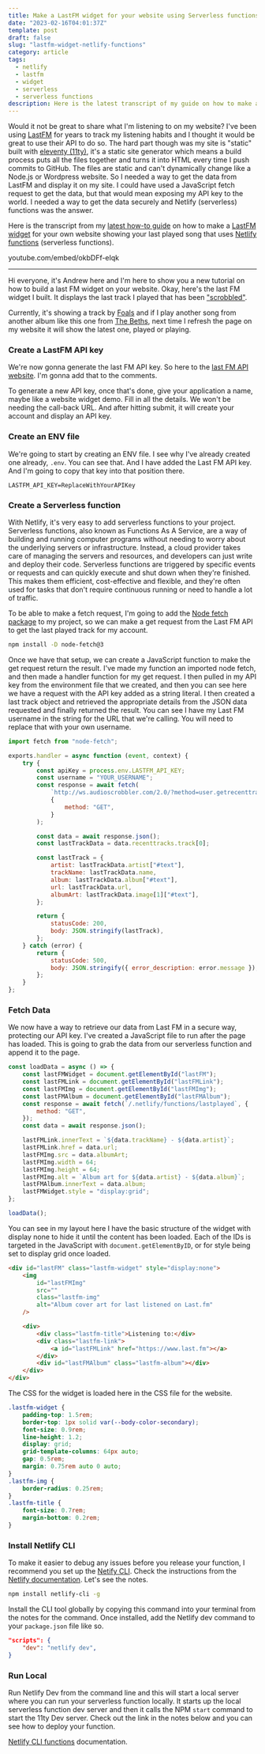 ```yaml
---
title: Make a LastFM widget for your website using Serverless functions
date: "2023-02-16T04:01:37Z"
template: post
draft: false
slug: "lastfm-widget-netlify-functions"
category: article
tags:
  - netlify
  - lastfm
  - widget
  - serverless
  - serverless functions
description: Here is the latest transcript of my guide on how to make a LastFM widget using Serverless (Netlify) functions to show the latest track played on your website.
---
```


Would it not be great to share what I'm listening to on my website? I've been using [LastFM](https://www.last.fm) for years to track my listening habits and I thought it would be great to use their API to do so. The hard part though was my site is "static" built with [eleventy (11ty)](https://www.11ty.dev), it's a static site generator which means a build process puts all the files together and turns it into HTML every time I push commits to GitHub. The files are static and can't dynamically change like a Node.js or Wordpress website. So I needed a way to get the data from LastFM and display it on my site. I could have used a JavaScript fetch request to get the data, but that would mean exposing my API key to the world. I needed a way to get the data securely and Netlify (serverless) functions was the answer.

Here is the transcript from my [latest how-to guide](https://www.youtube.com/embed/okbDFf-eIqk) on how to make a [LastFM widget](https://www.last.fm) for your own website showing your last played song that uses [Netlify functions](https://www.netlify.com/products/functions/) (serverless functions).

youtube.com/embed/okbDFf-eIqk

---

Hi everyone, it's Andrew here and I'm here to show you a new tutorial on how to build a last FM widget on your website. Okay, here's the last FM widget I built. It displays the last track I played that has been ["scrobbled"](https://www.businessinsider.com/guides/tech/what-is-last-fm-scrobbling).

Currently, it's showing a track by [Foals](https://www.last.fm/music/Foals) and if I play another song from another album like this one from [The Beths](https://www.last.fm/music/The+Beths), next time I refresh the page on my website it will show the latest one, played or playing.

### Create a LastFM API key

We're now gonna generate the last FM API key. So here to the [last FM API website](https://www.last.fm/api/account/create). I'm gonna add that to the comments.

To generate a new API key, once that's done, give your application a name, maybe like a website widget demo. Fill in all the details. We won't be needing the call-back URL. And after hitting submit, it will create your account and display an API key.

### Create an ENV file

We're going to start by creating an ENV file. I see why I've already created one already, `.env`. You can see that. And I have added the Last FM API key. And I'm going to copy that key into that position there.

```
LASTFM_API_KEY=ReplaceWithYourAPIKey
```

### Create a Serverless function

With Netlify, it's very easy to add serverless functions to your project. Serverless functions, also known as Functions As A Service, are a way of building and running computer programs without needing to worry about the underlying servers or infrastructure. Instead, a cloud provider takes care of managing the servers and resources, and developers can just write and deploy their code. Serverless functions are triggered by specific events or requests and can quickly execute and shut down when they're finished. This makes them efficient, cost-effective and flexible, and they're often used for tasks that don't require continuous running or need to handle a lot of traffic.

To be able to make a fetch request, I'm going to add the [Node fetch package](https://www.npmjs.com/package/node-fetch) to my project, so we can make a get request from the Last FM API to get the last played track for my account.

```sh
npm install -D node-fetch@3
```

Once we have that setup, we can create a JavaScript function to make the get request return the result. I've made my function an imported node fetch, and then made a handler function for my get request. I then pulled in my API key from the environment file that we created, and then you can see here we have a request with the API key added as a string literal. I then created a last track object and retrieved the appropriate details from the JSON data requested and finally returned the result. You can see I have my Last FM username in the string for the URL that we're calling. You will need to replace that with your own username.

```javascript
import fetch from "node-fetch";

exports.handler = async function (event, context) {
	try {
		const apiKey = process.env.LASTFM_API_KEY;
		const username = "YOUR_USERNAME";
		const response = await fetch(
			`http://ws.audioscrobbler.com/2.0/?method=user.getrecenttracks&user=${username}&api_key=${apiKey}&format=json`,
			{
				method: "GET",
			}
		);

		const data = await response.json();
		const lastTrackData = data.recenttracks.track[0];

		const lastTrack = {
			artist: lastTrackData.artist["#text"],
			trackName: lastTrackData.name,
			album: lastTrackData.album["#text"],
			url: lastTrackData.url,
			albumArt: lastTrackData.image[1]["#text"],
		};

		return {
			statusCode: 200,
			body: JSON.stringify(lastTrack),
		};
	} catch (error) {
		return {
			statusCode: 500,
			body: JSON.stringify({ error_description: error.message }),
		};
	}
};
```

### Fetch Data

We now have a way to retrieve our data from Last FM in a secure way, protecting our API key. I've created a JavaScript file to run after the page has loaded. This is going to grab the data from our serverless function and append it to the page.

```javascript
const loadData = async () => {
	const lastFMWidget = document.getElementById("lastFM");
	const lastFMLink = document.getElementById("lastFMLink");
	const lastFMImg = document.getElementById("lastFMImg");
	const lastFMAlbum = document.getElementById("lastFMAlbum");
	const response = await fetch(`/.netlify/functions/lastplayed`, {
		method: "GET",
	});
	const data = await response.json();

	lastFMLink.innerText = `${data.trackName} - ${data.artist}`;
	lastFMLink.href = data.url;
	lastFMImg.src = data.albumArt;
	lastFMImg.width = 64;
	lastFMImg.height = 64;
	lastFMImg.alt = `Album art for ${data.artist} - ${data.album}`;
	lastFMAlbum.innerText = data.album;
	lastFMWidget.style = "display:grid";
};

loadData();
```

You can see in my layout here I have the basic structure of the widget with display none to hide it until the content has been loaded. Each of the IDs is targeted in the JavaScript with `document.getElementByID`, or for style being set to display grid once loaded.

```html
<div id="lastFM" class="lastfm-widget" style="display:none">
	<img
		id="lastFMImg"
		src=""
		class="lastfm-img"
		alt="Album cover art for last listened on Last.fm"
	/>

	<div>
		<div class="lastfm-title">Listening to:</div>
		<div class="lastfm-link">
			<a id="lastFMLink" href="https://www.last.fm"></a>
		</div>
		<div id="lastFMAlbum" class="lastfm-album"></div>
	</div>
</div>
```

The CSS for the widget is loaded here in the CSS file for the website.

```css
.lastfm-widget {
	padding-top: 1.5rem;
	border-top: 1px solid var(--body-color-secondary);
	font-size: 0.9rem;
	line-height: 1.2;
	display: grid;
	grid-template-columns: 64px auto;
	gap: 0.5rem;
	margin: 0.75rem auto 0 auto;
}
.lastfm-img {
	border-radius: 0.25rem;
}
.lastfm-title {
	font-size: 0.7rem;
	margin-bottom: 0.2rem;
}
```

### Install Netlify CLI

To make it easier to debug any issues before you release your function, I recommend you set up the [Netify CLI](https://docs.netlify.com/cli/get-started/). Check the instructions from the [Netlify documentation](https://docs.netlify.com/cli/get-started/#installation). Let's see the notes.

```sh
npm install netlify-cli -g

```

Install the CLI tool globally by copying this command into your terminal from the notes for the command. Once installed, add the Netlify dev command to your `package.json` file like so.

```json
"scripts": {
    "dev": "netlify dev",
}
```

### Run Local

Run Netlify Dev from the command line and this will start a local server where you can run your serverless function locally. It starts up the local serverless function dev server and then it calls the NPM `start` command to start the 11ty Dev server. Check out the link in the notes below and you can see how to deploy your function.

[Netlify CLI functions](https://cli.netlify.com/commands/functions) documentation.
